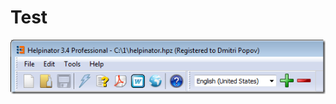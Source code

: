 # Test

![{264733B0-0907-4710-BF67-CFFF8D2A5163}.png](images/%7B264733B0-0907-4710-BF67-CFFF8D2A5163%7D.png "264733B0-0907-4710-BF67-CFFF8D2A5163.png")